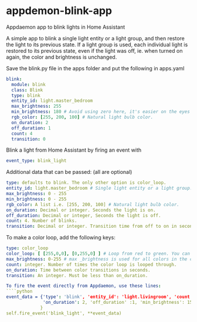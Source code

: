 # appdemon-blink-app
Appdaemon app to blink lights in Home Assistant

A simple app to blink a single light entity or a light group, and then restore the light to its previous state.
If a light group is used, each individual light is restored to its previous state, even if the light was off, ie. when
turned on again, the color and brightness is unchanged.

Save the blink.py file in the apps folder and put the following in apps.yaml
```yaml
blink:
  module: blink
  class: Blink
  type: blink
  entity_id: light.master_bedroom
  max_brightness: 255
  min_brightness: 180 # Avoid using zero here, it's easier on the eyes with 100-150.
  rgb_color: [255, 200, 100] # Natural light bulb color.
  on_duration: 2
  off_duration: 1
  count: 4
  transition: 0
  ````
  
  Blink a light from Home Assistant by firing an event with 
  ```yaml
  event_type: blink_light
  ````
  
  Additional data that can be passed: (all are optional)
  ````yaml
  type: defaults to blink. The only other option is color_loop.
  entity_id: light.master_bedroom # Single light entity or a light group.
  max_brightness: 0 - 255
  min_brightness: 0 - 255
  rgb_color: A list i.e. [255, 200, 100] # Natural light bulb color.
  on_duration: Decimal or integer. Seconds the light is on. 
  off_duration: Decimal or integer, Seconds the light is off.
  count: 4. Number of blinks.
  transition: Decimal or integer. Transition time from off to on in seconds.
  ````
  
  To make a color loop, add the following keys:
  ````yaml
  type: color_loop
  color_loop: [ [255,0,0], [0,255,0] ] # Loop from red to green. You can add any number of colors to the list.
  max_brightness: 0-255 # max _brightness is used for all colors in the color loop.
  count: integer. Number of times the color loop is looped through.
  on_duration: Time between color transitions in seconds.
  transition: An integer. Must be less than on_duration.
  
  To fire the event directly from Appdaemon, use these lines:
  ````python
event_data = {'type': 'blink', 'entity_id': 'light.livingroom', 'count': 3, 'rgb_color': [255,200,100],
                'on_duration': 2, 'off_duration' :1, 'min_brightness': 150
               }
self.fire_event('blink_light', **event_data)
````

  
